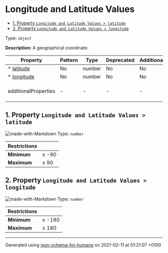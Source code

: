 # Longitude and Latitude Values

- [1. Property `Longitude and Latitude Values > latitude`](#latitude)
- [2. Property `Longitude and Latitude Values > longitude`](#longitude)

Type: `object`

**Description:** A geographical coordinate.

| Property | Pattern | Type | Deprecated | Additional | Description |
| -------- | ------- | ---- | ---------- | ---------- | ----------- |
|*  [latitude](#latitude)|No|number|No| No|-|
|*  [longitude](#longitude)|No|number|No| No|-|
  | additionalProperties | - | - | - | - |  [![made-with-Markdown](https://img.shields.io/badge/Any%20type-allowed-green)](# "Additional Properties of any type are allowed.") | - |        

## <a name="latitude"></a>1. Property `Longitude and Latitude Values > latitude`

![made-with-Markdown](https://img.shields.io/badge/Required-blue)
Type: `number`

| Restrictions |   |
| ------------ | - |
| **Minimum** | &ge; -90 |
| **Maximum** | &le; 90 |

## <a name="longitude"></a>2. Property `Longitude and Latitude Values > longitude`

![made-with-Markdown](https://img.shields.io/badge/Required-blue)
Type: `number`

| Restrictions |   |
| ------------ | - |
| **Minimum** | &ge; -180 |
| **Maximum** | &le; 180 |

----------------------------------------------------------------------------------------------------------------------------
Generated using [json-schema-for-humans](https://github.com/coveooss/json-schema-for-humans) on 2021-02-11 at 01:21:07 +0100